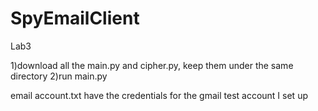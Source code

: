 # SpyEmailClient
Lab3

1)download all the main.py and cipher.py, keep them under the same directory
2)run main.py

email account.txt have the credentials for the gmail test account I set up
